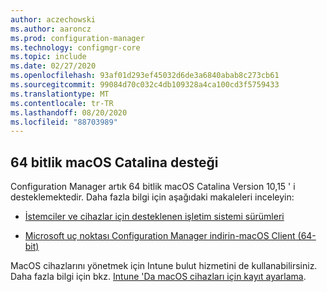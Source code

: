 ```yaml
---
author: aczechowski
ms.author: aaroncz
ms.prod: configuration-manager
ms.technology: configmgr-core
ms.topic: include
ms.date: 02/27/2020
ms.openlocfilehash: 93af01d293ef45032d6de3a6840abab8c273cb61
ms.sourcegitcommit: 99084d70c032c4db109328a4ca100cd3f5759433
ms.translationtype: MT
ms.contentlocale: tr-TR
ms.lasthandoff: 08/20/2020
ms.locfileid: "88703989"
---
```

## <a name="support-for-64-bit-macos-catalina"></a><a name="bkmk_mac"></a> 64 bitlik macOS Catalina desteği

<!--3696246-->

Configuration Manager artık 64 bitlik macOS Catalina Version 10,15 ' i desteklemektedir. Daha fazla bilgi için aşağıdaki makaleleri inceleyin:

- [İstemciler ve cihazlar için desteklenen işletim sistemi sürümleri](../../../../plan-design/configs/supported-operating-systems-for-clients-and-devices.md#mac-computers)

- [Microsoft uç noktası Configuration Manager indirin-macOS Client (64-bit)](https://www.microsoft.com/download/details.aspx?id=100850)

MacOS cihazlarını yönetmek için Intune bulut hizmetini de kullanabilirsiniz. Daha fazla bilgi için bkz. [Intune 'Da macOS cihazları için kayıt ayarlama](/intune/enrollment/macos-enroll).